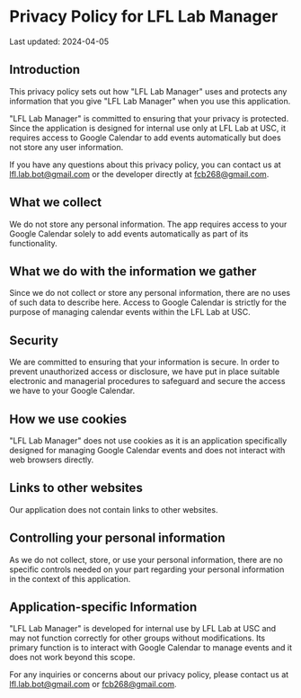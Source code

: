 # Privacy Policy for LFL Lab Manager

Last updated: 2024-04-05

## Introduction

This privacy policy sets out how "LFL Lab Manager" uses and protects any information that you give "LFL Lab Manager" when you use this application.

"LFL Lab Manager" is committed to ensuring that your privacy is protected. Since the application is designed for internal use only at LFL Lab at USC, it requires access to Google Calendar to add events automatically but does not store any user information.

If you have any questions about this privacy policy, you can contact us at lfl.lab.bot@gmail.com or the developer directly at fcb268@gmail.com.

## What we collect

We do not store any personal information. The app requires access to your Google Calendar solely to add events automatically as part of its functionality.

## What we do with the information we gather

Since we do not collect or store any personal information, there are no uses of such data to describe here. Access to Google Calendar is strictly for the purpose of managing calendar events within the LFL Lab at USC.

## Security

We are committed to ensuring that your information is secure. In order to prevent unauthorized access or disclosure, we have put in place suitable electronic and managerial procedures to safeguard and secure the access we have to your Google Calendar.

## How we use cookies

"LFL Lab Manager" does not use cookies as it is an application specifically designed for managing Google Calendar events and does not interact with web browsers directly.

## Links to other websites

Our application does not contain links to other websites.

## Controlling your personal information

As we do not collect, store, or use your personal information, there are no specific controls needed on your part regarding your personal information in the context of this application.

## Application-specific Information

"LFL Lab Manager" is developed for internal use by LFL Lab at USC and may not function correctly for other groups without modifications. Its primary function is to interact with Google Calendar to manage events and it does not work beyond this scope.

For any inquiries or concerns about our privacy policy, please contact us at lfl.lab.bot@gmail.com or fcb268@gmail.com.

